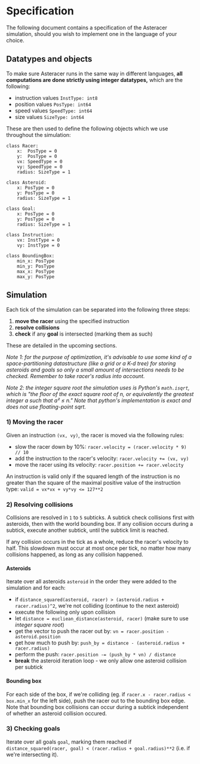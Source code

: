# Specification
The following document contains a specification of the Asteracer simulation, should you wish to implement one in the language of your choice.

## Datatypes and objects
To make sure Asteracer runs in the same way in different languages, **all computations are done strictly using integer datatypes,** which are the following:

- instruction values `InstType: int8`
- position values `PosType: int64`
- speed values `SpeedType: int64`
- size values `SizeType: int64`

These are then used to define the following objects which we use throughout the simulation:

```python3
class Racer:
    x:  PosType = 0
    y:  PosType = 0
    vx: SpeedType = 0
    vy: SpeedType = 0
    radius: SizeType = 1
```

```python3
class Asteroid:
    x: PosType = 0
    y: PosType = 0
    radius: SizeType = 1
```

```python3
class Goal:
    x: PosType = 0
    y: PosType = 0
    radius: SizeType = 1
```

```python3
class Instruction:
    vx: InstType = 0
    vy: InstType = 0
```

```python3
class BoundingBox:
    min_x: PosType
    min_y: PosType
    max_x: PosType
    max_y: PosType
```

## Simulation
Each tick of the simulation can be separated into the following three steps:

1. **move the racer** using the specified instruction
2. **resolve collisions**
3. **check** if any **goal** is intersected (marking them as such)

These are detailed in the upcoming sections.

_Note 1: for the purpose of optimization, it's advisable to use some kind of a space-partitioning datastructure (like a grid or a K-d tree) for storing asteroids and goals so only a small amount of intersections needs to be checked. Remember to take racer's radius into account._

_Note 2: the integer square root the simulation uses is Python's `math.isqrt`, which is "the floor of the exact square root of n, or equivalently the greatest integer a such that a² ≤ n." Note that python's implementation is exact and does not use floating-point sqrt._

### 1) Moving the racer
Given an instruction `(vx, vy)`, the racer is moved via the following rules:
- slow the racer down by 10%: `racer.velocity = (racer.velocity * 9) // 10`
- add the instruction to the racer's velocity: `racer.velocity += (vx, vy)`
- move the racer using its velocity: `racer.position += racer.velocity`

An instruction is valid only if the squared length of the instruction is no greater than the square of the maximal positive value of the instruction type:
`valid = vx*vx + vy*vy <= 127**2`

### 2) Resolving collisions

Collisions are resolved in `1` to `5` subticks. A subtick check collisions first with asteroids, then with the world bounding box.
If any collision occurs during a subtick, execute another subtick, until the subtick limit is reached.

If any collision occurs in the tick as a whole, reduce the racer's velocity to half. This slowdown must occur at most once per tick, no matter how many collisions happened, as long as any collision happened.

#### Asteroids
Iterate over all asteroids `asteroid` in the order they were added to the simulation and for each:
- if `distance_squared(asteroid, racer) > (asteroid.radius + racer.radius)^2`, we're not colliding (continue to the next asteroid)
- execute the following only upon collision
- let `distance = eucliean_distance(asteroid, racer)` (make sure to use _integer square root_)
- get the vector to push the racer out by: `vn = racer.position - asteroid.position`
- get how much to push by: `push_by = distance - (asteroid.radius + racer.radius)`
- perform the push: `racer.position -= (push_by * vn) / distance`
- **break** the asteroid iteration loop - we only allow one asteroid collision per subtick

#### Bounding box
For each side of the box, if we're colliding (eg. if `racer.x - racer.radius < box.min_x` for the left side), push the racer out to the bounding box edge.
Note that bounding box collisions can occur during a subtick independent of whether an asteroid collision occured.

### 3) Checking goals
Iterate over all goals `goal`, marking them reached if `distance_squared(racer, goal) < (racer.radius + goal.radius)**2` (i.e. if we're intersecting it).
